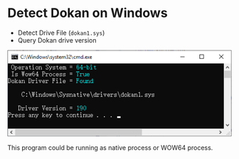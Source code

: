 # Detect Dokan on Windows

* Detect Drive File (`dokan1.sys`)
* Query Dokan drive version

![Screenshot](./Doc/images/Screenshot-Wow64.png)

This program could be running as native process or WOW64 process.
